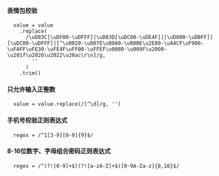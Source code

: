 #### 表情包校验

```
  value = value
    .replace(
      /\uD83C[\uDF00-\uDFFF]|\uD83D[\uDC00-\uDE4F]|[\uD800-\uDBFF]|[\uDC00-\uDFFF]|[^\u0020-\u007E\u00A0-\u00BE\u2E80-\uA4CF\uF900-\uFAFF\uFE30-\uFE4F\uFF00-\uFFEF\u0080-\u009F\u2000-\u201f\u2026\u2022\u20ac\r\n]/g,
        ''
      )
    .trim()
```

#### 只允许输入正整数

```
  value = value.replace(/[^\d]/g, '')
```

#### 手机号校验正则表达式

```
  regex = /^1[3-9][0-9]{9}$/
```

#### 8-16位数字、字母组合密码正则表达式

```
  regex = /^(?![0-9]+$)(?![a-zA-Z]+$)[0-9A-Za-z]{8,16}$/
```
